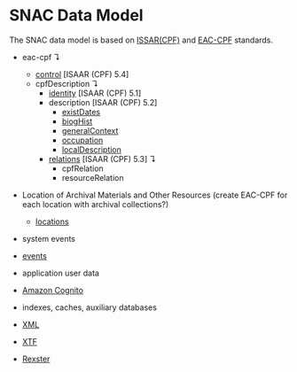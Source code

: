 # SNAC Data Model

The SNAC data model is based on
[ISSAR(CPF)](http://www.ica.org/10203/standards/isaar-cpf-international-standard-archival-authority-record-for-corporate-bodies-persons-and-families-2nd-edition.html)
and [EAC-CPF](http://eac.staatsbibliothek-berlin.de) standards.

 * eac-cpf	↴		
    * [control](https://github.com/snac-pilot/data-model/wiki/control) [ISAAR (CPF) 5.4]
    * cpfDescription	↴	
      * [identity](https://github.com/snac-pilot/data-model/wiki/identity) [ISAAR (CPF) 5.1]
      * description [ISAAR (CPF) 5.2] 
        * [existDates](https://github.com/snac-pilot/data-model/wiki/existDates)
        * [biogHist](https://github.com/snac-pilot/data-model/wiki/biogHist)
        * [generalContext](https://github.com/snac-pilot/data-model/wiki/generalContext)
        * [occupation](https://github.com/snac-pilot/data-model/wiki/occupation)
        * [localDescription](https://github.com/snac-pilot/data-model/wiki/localDescription)
      * [relations](https://github.com/snac-pilot/data-model/wiki/relations) [ISAAR (CPF) 5.3] ↴
        * cpfRelation
        * resourceRelation

 * Location of Archival Materials and Other Resources (create EAC-CPF for each location with archival collections?)
   * [locations](https://github.com/snac-pilot/data-model/wiki/locations)

 * system events
  * [events](https://github.com/snac-pilot/data-model/wiki/events)

 * application user data
  * [Amazon Cognito](https://github.com/snac-pilot/data-model/wiki/cognito)

 * indexes, caches, auxiliary databases
  * [XML](https://github.com/snac-pilot/data-model/wiki/xml)
  * [XTF](https://github.com/snac-pilot/data-model/wiki/xtf)
  * [Rexster](https://github.com/snac-pilot/data-model/wiki/rex)
